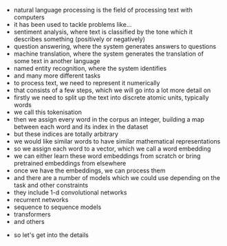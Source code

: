 - natural language processing is the field of processing text with computers
- it has been used to tackle problems like...
- sentiment analysis, where text is classified by the tone which it describes something (positively or negatively)
- question answering, where the system generates answers to questions
- machine translation, where the system generates the translation of some text in another language
- named entity recognition, where the system identifies
- and many more different tasks
  <!-- TODO why is NLP hard? -->
  <!-- OVERVIEW OF THE PROCESS -->
- to process text, we need to represent it numerically
- that consists of a few steps, which we will go into a lot more detail on
- firstly we need to split up the text into discrete atomic units, typically words
- we call this tokenisation
- then we assign every word in the corpus an integer, building a map between each word and its index in the dataset
- but these indices are totally arbitrary
- we would like similar words to have similar mathematical representations
- so we assign each word to a vector, which we call a word embedding
- we can either learn these word embeddings from scratch or bring pretrained embeddings from elsewhere
- once we have the embeddings, we can process them
- and there are a number of models which we could use depending on the task and other constraints
- they include 1-d convolutional networks
- recurrent networks
- sequence to sequence models
- transformers
- and others
<!-- OUTRO -->
- so let's get into the details
